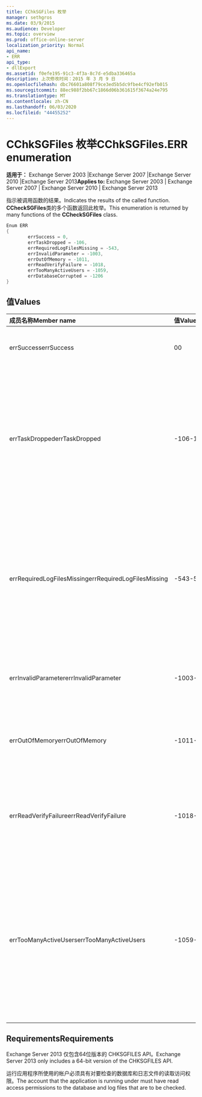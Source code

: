 ```yaml
---
title: CChkSGFiles 枚举
manager: sethgros
ms.date: 03/9/2015
ms.audience: Developer
ms.topic: overview
ms.prod: office-online-server
localization_priority: Normal
api_name:
- ERR
api_type:
- dllExport
ms.assetid: f0efe195-91c3-4f3a-8c7d-e5dba336465a
description: 上次修改时间：2015 年 3 月 9 日
ms.openlocfilehash: dbc76601a808f79ce3ed5b5dc9fbe4cf92efb015
ms.sourcegitcommit: 88ec988f2bb67c1866d06b361615f3674a24e795
ms.translationtype: MT
ms.contentlocale: zh-CN
ms.lasthandoff: 06/03/2020
ms.locfileid: "44455252"
---
```

# <a name="cchksgfileserr-enumeration"></a><span data-ttu-id="b94db-103">CChkSGFiles 枚举</span><span class="sxs-lookup"><span data-stu-id="b94db-103">CChkSGFiles.ERR enumeration</span></span> 
  
<span data-ttu-id="b94db-104">**适用于：** Exchange Server 2003 |Exchange Server 2007 |Exchange Server 2010 |Exchange Server 2013</span><span class="sxs-lookup"><span data-stu-id="b94db-104">**Applies to:** Exchange Server 2003 | Exchange Server 2007 | Exchange Server 2010 | Exchange Server 2013</span></span>
  
<span data-ttu-id="b94db-105">指示被调用函数的结果。</span><span class="sxs-lookup"><span data-stu-id="b94db-105">Indicates the results of the called function.</span></span> <span data-ttu-id="b94db-106">**CCheckSGFiles**类的多个函数返回此枚举。</span><span class="sxs-lookup"><span data-stu-id="b94db-106">This enumeration is returned by many functions of the **CCheckSGFiles** class.</span></span> 
  
```cs
Enum ERR  
{
        errSuccess = 0,
        errTaskDropped = -106,
        errRequiredLogFilesMissing = -543,
        errInvalidParameter = -1003,
        errOutOfMemory = -1011,
        errReadVerifyFailure = -1018,
        errTooManyActiveUsers = -1059,
        errDatabaseCorrupted = -1206
}

```

## <a name="values"></a><span data-ttu-id="b94db-107">值</span><span class="sxs-lookup"><span data-stu-id="b94db-107">Values</span></span>

|<span data-ttu-id="b94db-108">**成员名称**</span><span class="sxs-lookup"><span data-stu-id="b94db-108">**Member name**</span></span>|<span data-ttu-id="b94db-109">**值**</span><span class="sxs-lookup"><span data-stu-id="b94db-109">**Value**</span></span>|<span data-ttu-id="b94db-110">**说明**</span><span class="sxs-lookup"><span data-stu-id="b94db-110">**Description**</span></span>|
|:-----|:-----|:-----|
|<span data-ttu-id="b94db-111">errSuccess</span><span class="sxs-lookup"><span data-stu-id="b94db-111">errSuccess</span></span>  <br/> |<span data-ttu-id="b94db-112">0</span><span class="sxs-lookup"><span data-stu-id="b94db-112">0</span></span>  <br/> |<span data-ttu-id="b94db-113">函数已完成，没有任何错误。</span><span class="sxs-lookup"><span data-stu-id="b94db-113">The function completed without any errors.</span></span>  <br/> |
|<span data-ttu-id="b94db-114">errTaskDropped</span><span class="sxs-lookup"><span data-stu-id="b94db-114">errTaskDropped</span></span>  <br/> |<span data-ttu-id="b94db-115">-106</span><span class="sxs-lookup"><span data-stu-id="b94db-115">-106</span></span>  <br/> |<span data-ttu-id="b94db-116">由**ErrTerm**函数返回以指示并不检查所有数据库页和事务日志文件，或者在验证过程中遇到错误。</span><span class="sxs-lookup"><span data-stu-id="b94db-116">Returned by the **ErrTerm** function to indicate that not all database pages and transaction log files were checked, or that errors were encountered during the verification.</span></span>  <br/> |
|<span data-ttu-id="b94db-117">errRequiredLogFilesMissing</span><span class="sxs-lookup"><span data-stu-id="b94db-117">errRequiredLogFilesMissing</span></span>  <br/> |<span data-ttu-id="b94db-118">-543</span><span class="sxs-lookup"><span data-stu-id="b94db-118">-543</span></span>  <br/> |<span data-ttu-id="b94db-119">在日志文件路径中找不到将数据库引入干净关闭状态所需的一个或多个日志文件，或者没有指定的三个字母的基本名称。</span><span class="sxs-lookup"><span data-stu-id="b94db-119">One or more log files that are required to bring the database to a clean-shutdown state was not found in the log file path, or did not have the specified three-letter base name.</span></span>  <br/> |
|<span data-ttu-id="b94db-120">errInvalidParameter</span><span class="sxs-lookup"><span data-stu-id="b94db-120">errInvalidParameter</span></span>  <br/> |<span data-ttu-id="b94db-121">-1003</span><span class="sxs-lookup"><span data-stu-id="b94db-121">-1003</span></span>  <br/> |<span data-ttu-id="b94db-122">传递给函数的一个或多个参数无效。</span><span class="sxs-lookup"><span data-stu-id="b94db-122">One or more parameters that were passed to the function were invalid.</span></span>  <br/> |
|<span data-ttu-id="b94db-123">errOutOfMemory</span><span class="sxs-lookup"><span data-stu-id="b94db-123">errOutOfMemory</span></span>  <br/> |<span data-ttu-id="b94db-124">-1011</span><span class="sxs-lookup"><span data-stu-id="b94db-124">-1011</span></span>  <br/> |<span data-ttu-id="b94db-125">可用内存不足，无法完成所请求的操作。</span><span class="sxs-lookup"><span data-stu-id="b94db-125">Insufficient memory was available to complete the requested operation.</span></span>  <br/> |
|<span data-ttu-id="b94db-126">errReadVerifyFailure</span><span class="sxs-lookup"><span data-stu-id="b94db-126">errReadVerifyFailure</span></span>  <br/> |<span data-ttu-id="b94db-127">-1018</span><span class="sxs-lookup"><span data-stu-id="b94db-127">-1018</span></span>  <br/> |<span data-ttu-id="b94db-128">存储在数据库页面上的校验和与它的预期校验和不匹配。</span><span class="sxs-lookup"><span data-stu-id="b94db-128">The checksum that is stored on a database page does not match its expected checksum.</span></span>  <br/> |
|<span data-ttu-id="b94db-129">errTooManyActiveUsers</span><span class="sxs-lookup"><span data-stu-id="b94db-129">errTooManyActiveUsers</span></span>  <br/> |<span data-ttu-id="b94db-130">-1059</span><span class="sxs-lookup"><span data-stu-id="b94db-130">-1059</span></span>  <br/> |<span data-ttu-id="b94db-131">当仍在使用对象时，调用**ErrTerm**函数。</span><span class="sxs-lookup"><span data-stu-id="b94db-131">The **ErrTerm** function was called while the object was still being used.</span></span> <span data-ttu-id="b94db-132">如果在**ErrCheckDbPages**或**ErrCheckLogFiles**返回之前调用**ErrTerm** ，则可能会发生此情况。</span><span class="sxs-lookup"><span data-stu-id="b94db-132">This can occur if **ErrTerm** is called before **ErrCheckDbPages** or **ErrCheckLogFiles** has returned.</span></span>  <br/> |
   
## <a name="requirements"></a><span data-ttu-id="b94db-133">Requirements</span><span class="sxs-lookup"><span data-stu-id="b94db-133">Requirements</span></span>

<span data-ttu-id="b94db-134">Exchange Server 2013 仅包含64位版本的 CHKSGFILES API。</span><span class="sxs-lookup"><span data-stu-id="b94db-134">Exchange Server 2013 only includes a 64-bit version of the CHKSGFILES API.</span></span>
  
<span data-ttu-id="b94db-135">运行应用程序所使用的帐户必须具有对要检查的数据库和日志文件的读取访问权限。</span><span class="sxs-lookup"><span data-stu-id="b94db-135">The account that the application is running under must have read access permissions to the database and log files that are to be checked.</span></span>
  

